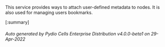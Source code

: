 






This service provides ways to attach user-defined metadata to nodes. It is also used for managing users bookmarks.

[:summary]

###### Auto generated by Pydio Cells Enterprise Distribution v4.0.0-beta1 on 29-Apr-2022
